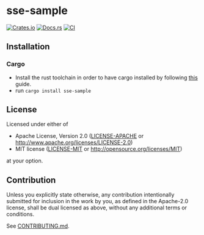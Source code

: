 # sse-sample

[![Crates.io](https://img.shields.io/crates/v/sse-sample.svg)](https://crates.io/crates/sse-sample)
[![Docs.rs](https://docs.rs/sse-sample/badge.svg)](https://docs.rs/sse-sample)
[![CI](https://github.com/will-we/sse-sample/workflows/CI/badge.svg)](https://github.com/will-we/sse-sample/actions)

## Installation

### Cargo

* Install the rust toolchain in order to have cargo installed by following
  [this](https://www.rust-lang.org/tools/install) guide.
* run `cargo install sse-sample`

## License

Licensed under either of

 * Apache License, Version 2.0
   ([LICENSE-APACHE](LICENSE-APACHE) or http://www.apache.org/licenses/LICENSE-2.0)
 * MIT license
   ([LICENSE-MIT](LICENSE-MIT) or http://opensource.org/licenses/MIT)

at your option.

## Contribution

Unless you explicitly state otherwise, any contribution intentionally submitted
for inclusion in the work by you, as defined in the Apache-2.0 license, shall be
dual licensed as above, without any additional terms or conditions.

See [CONTRIBUTING.md](CONTRIBUTING.md).

